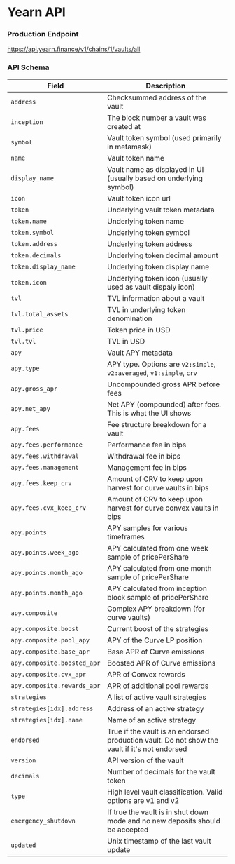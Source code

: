 # Yearn API

### Production Endpoint
https://api.yearn.finance/v1/chains/1/vaults/all

### API Schema

| Field | Description |
|-|-|
| `address` | Checksummed address of the vault |
| `inception` | The block number a vault was created at |
| `symbol` | Vault token symbol (used primarily in metamask) |
| `name` | Vault token name |
| `display_name` | Vault name as displayed in UI (usually based on underlying symbol) |
| `icon` | Vault token icon url |
| `token` | Underlying vault token metadata |
| `token.name` | Underlying token name |
| `token.symbol` | Underlying token symbol |
| `token.address` | Underlying token address |
| `token.decimals` | Underlying token decimal amount |
| `token.display_name` | Underlying token display name |
| `token.icon` | Underlying token icon (usually used as vault dispaly icon) |
| `tvl` | TVL information about a vault |
| `tvl.total_assets` | TVL in underlying token denomination |
| `tvl.price` | Token price in USD |
| `tvl.tvl` | TVL in USD |
| `apy` | Vault APY metadata |
| `apy.type` | APY type. Options are `v2:simple`, `v2:averaged`, `v1:simple`, `crv` |
| `apy.gross_apr` | Uncompounded gross APR before fees |
| `apy.net_apy` | Net APY (compounded) after fees. This is what the UI shows
| `apy.fees` | Fee structure breakdown for a vault |
| `apy.fees.performance` | Performance fee in bips |
| `apy.fees.withdrawal` | Withdrawal fee in bips |
| `apy.fees.management` | Management fee in bips |
| `apy.fees.keep_crv` | Amount of CRV to keep upon harvest for curve vaults in bips |
| `apy.fees.cvx_keep_crv` | Amount of CRV to keep upon harvest for curve convex vaults in bips |
| `apy.points` | APY samples for various timeframes |
| `apy.points.week_ago` | APY calculated from one week sample of pricePerShare |
| `apy.points.month_ago` | APY calculated from one month sample of pricePerShare |
| `apy.points.month_ago` | APY calculated from inception block sample of pricePerShare |
| `apy.composite` | Complex APY breakdown (for curve vaults) |
| `apy.composite.boost` | Current boost of the strategies |
| `apy.composite.pool_apy` | APY of the Curve LP position |
| `apy.composite.base_apr` | Base APR of Curve emissions |
| `apy.composite.boosted_apr` | Boosted APR of Curve emissions |
| `apy.composite.cvx_apr` | APR of Convex rewards |
| `apy.composite.rewards_apr` | APR of additional pool rewards |
| `strategies` | A list of active vault strategies |
| `strategies[idx].address` | Address of an active strategy |
| `strategies[idx].name` | Name of an active strategy |
| `endorsed` | True if the vault is an endorsed production vault. Do not show the vault if it's not endorsed |
| `version` | API version of the vault |
| `decimals` | Number of decimals for the vault token |
| `type` | High level vault classification. Valid options are v1 and v2 |
| `emergency_shutdown` | If true the vault is in shut down mode and no new deposits should be accepted |
| `updated` | Unix timestamp of the last vault update |
```
